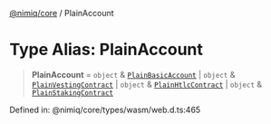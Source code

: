 [@nimiq/core](../globals.md) / PlainAccount

# Type Alias: PlainAccount

> **PlainAccount** = `object` & [`PlainBasicAccount`](../interfaces/PlainBasicAccount.md) \| `object` & [`PlainVestingContract`](../interfaces/PlainVestingContract.md) \| `object` & [`PlainHtlcContract`](../interfaces/PlainHtlcContract.md) \| `object` & [`PlainStakingContract`](../interfaces/PlainStakingContract.md)

Defined in: @nimiq/core/types/wasm/web.d.ts:465
